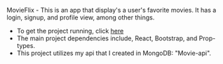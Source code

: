 MovieFlix - This is an app that display's a user's favorite movies. It has a login, signup, and profile view, among other things. 
- To get the project running, click [here](https://mycinema-flix.netlify.app/) 
- The main project dependencies include, React, Bootstrap, and Prop-types.
- This project utilizes my api that I created in MongoDB: "Movie-api".